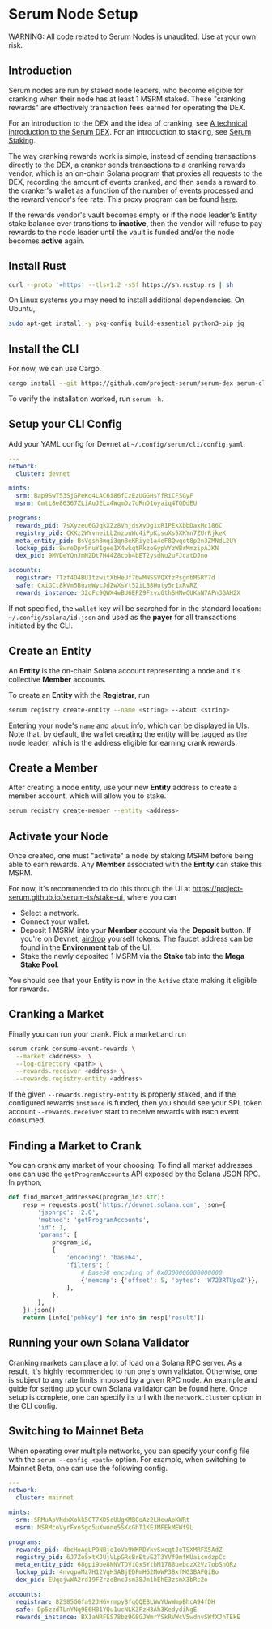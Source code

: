 # Serum Node Setup

WARNING: All code related to Serum Nodes is unaudited. Use at your own risk.

## Introduction

Serum nodes are run by staked node leaders, who become eligible for cranking
when their node has at least 1 MSRM staked. These "cranking rewards"
are effectively transaction fees earned for operating the DEX.

For an introduction to the DEX and the idea of cranking, see
[A technical introduction to the Serum DEX](https://docs.google.com/document/d/1isGJES4jzQutI0GtQGuqtrBUqeHxl_xJNXdtOv4SdII/edit). For an introduction to staking, see [Serum Staking](./staking.md).

The way cranking rewards work is simple, instead of sending transactions directly to the DEX,
a cranker sends transactions to a cranking rewards vendor, which is an on-chain
Solana program that proxies all requests to the DEX, recording the amount of events
cranked, and then sends a reward to the cranker's wallet as a function of the number
of events processed and the reward vendor's fee rate. This proxy program can be found [here](../registry/rewards/program).

If the rewards vendor's vault becomes empty or if the node leader's Entity stake
balance ever transitions to **inactive**, then the vendor will refuse to pay
rewards to the node leader until the vault is funded and/or the node becomes **active** again.

## Install Rust

```bash
curl --proto '=https' --tlsv1.2 -sSf https://sh.rustup.rs | sh
```

On Linux systems you may need to install additional dependencies. On Ubuntu,

```bash
sudo apt-get install -y pkg-config build-essential python3-pip jq
```

## Install the CLI

For now, we can use Cargo.

```bash
cargo install --git https://github.com/project-serum/serum-dex serum-cli
```

To verify the installation worked, run `serum -h`.

## Setup your CLI Config

Add your YAML config for Devnet at `~/.config/serum/cli/config.yaml`.

```yaml
---
network:
  cluster: devnet

mints:
  srm: Bap9SwT53SjGPeKq4LAC6i86fCzEzUGGHsYfRiCFSGyF
  msrm: CmtL8e86367ZLiAuJELx4WqmDz7dRnD1oyaiq4TQDdEU

programs:
  rewards_pid: 7sXyzeu6GJqkXZz8VhjdsXvDg1xR1PEkXbbDaxMc186C
  registry_pid: CKKz2WYvneiLb2mzouWc4iPpKisuXs5XKYn7ZUrRjkeK
  meta_entity_pid: BsVgsh8mqi3qn8eKRiye1a4eF8Qwqot8p2n3ZMNdL2UY
  lockup_pid: 8wreDpv5nuY1gee1X4wkqtRkzoGypVYzWBrMmzipAJKN
  dex_pid: 9MVDeYQnJmN2Dt7H44Z8cob4bET2ysdNu2uFJcatDJno

accounts:
  registrar: 7Tzf4D4BU1tzwitXbHeUf7bwMNSSVQXfzPsgnbM5RY7d
  safe: CxiGCt8kVm5BuzmWycJdZwXsYt52iLB8Huty5r1xRvRZ
  rewards_instance: 32qFc9QWX4wBU6EFZ9FzyxGthSHNwCUKaN7APn3GAH2X
```

If not specified, the `wallet` key will be searched for in the standard location:
`~/.config/solana/id.json` and used as the **payer** for all transactions initiated
by the CLI.

## Create an Entity

An **Entity** is the on-chain Solana account representing a node and
it's collective **Member** accounts.

To create an **Entity**  with the **Registrar**, run

```bash
serum registry create-entity --name <string> --about <string>
```

Entering your node's `name` and `about` info, which can be displayed in UIs. Note that, by default,
the wallet creating the entity will be tagged as the node leader, which is the address eligible for
earning crank rewards.

## Create a Member

After creating a node entity, use your new **Entity** address to create a member account, which will
allow you to stake.

```bash
serum registry create-member --entity <address>
```

## Activate your Node

Once created, one must "activate" a node by staking MSRM before being able to earn rewards. Any **Member**
associated with the **Entity** can stake this MSRM.

For now, it's recommended to do this through the UI at https://project-serum.github.io/serum-ts/stake-ui,
where you can

* Select a network.
* Connect your wallet.
* Deposit 1 MSRM into your **Member** account via the **Deposit** button. If you're on Devnet,
  [airdrop](https://www.spl-token-ui.com/#/token-faucets) yourself tokens. The faucet address can be found in the **Environment** tab of the UI.
* Stake the newly deposited 1 MSRM via the **Stake** tab into the **Mega Stake Pool**.

You should see that your Entity is now in the `Active` state making it eligible for rewards.

## Cranking a Market

Finally you can run your crank. Pick a market and run

```bash
serum crank consume-event-rewards \
  --market <address>  \
  --log-directory <path> \
  --rewards.receiver <address> \
  --rewards.registry-entity <address>
```

If the given `--rewards.registry-entity` is properly staked, and if the configured
rewards `instance` is funded, then you should see your SPL token account
`--rewards.receiver` start to receive rewards with each event consumed.

## Finding a Market to Crank

You can crank any market of your choosing. To find all market addresses one can use the `getProgramAccounts`
API exposed by the Solana JSON RPC. In python,

```python
def find_market_addresses(program_id: str):
    resp = requests.post('https://devnet.solana.com', json={
        'jsonrpc': '2.0',
        'method': 'getProgramAccounts',
        'id': 1,
        'params': [
            program_id,
            {
                'encoding': 'base64',
                'filters': [
                    # Base58 encoding of 0x0300000000000000
                    {'memcmp': {'offset': 5, 'bytes': 'W723RTUpoZ'}},
                ],
            },
        ],
    }).json()
    return [info['pubkey'] for info in resp['result']]
```

## Running your own Solana Validator

Cranking markets can place a lot of load on a Solana RPC server. As a result, it's highly recommended
to run one's own validator. Otherwise, one is subject to any rate limits imposed by a given RPC node.
An example and guide for setting up your own Solana validator can be found [here](https://github.com/project-serum/validators). Once setup is complete, one can specify its url with the `network.cluster` option in the CLI config.

## Switching to Mainnet Beta

When operating over multiple networks, you can specify your config file with the
`serum --config <path>` option. For example, when switching to Mainnet Beta,
one can use the following config.

```yaml
---
network:
  cluster: mainnet

mints:
  srm: SRMuApVNdxXokk5GT7XD5cUUgXMBCoAz2LHeuAoKWRt
  msrm: MSRMcoVyrFxnSgo5uXwone5SKcGhT1KEJMFEkMEWf9L

programs:
  rewards_pid: 4bcHoAgLP9NBje1oVo9WKRDYkvSxcqtJeTSXMRFX5AdZ
  registry_pid: 6J7ZoSxtKJUjVLpGRcBrEtvE2T3YVf9mfKUaicndzpCc
  meta_entity_pid: 68gpi9be8NNVTDViQxSYtbM1788uebczX2Vz7obSnQRz
  lockup_pid: 4nvqpaMz7H12VgHSABjEDFmH62MoWP3BxfMG3BAFQiBo
  dex_pid: EUqojwWA2rd19FZrzeBncJsm38Jm1hEhE3zsmX3bRc2o

accounts:
  registrar: 8ZS85GGfa92JH6vrmpy8fgQQEBLWwYUwWmpBhcA94fDH
  safe: Dp5zzdTLnYNq9E6H81YQu1ucNLK3FzH3Ah3KedydiNgE
  rewards_instance: BX1aNRFES78bz9G8GJWmrYSkRVWcV5wdnvSWfXJhTEkE
```
